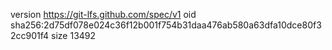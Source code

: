 version https://git-lfs.github.com/spec/v1
oid sha256:2d75df078e024c36f12b001f754b31daa476ab580a63dfa10dce80f32cc901f4
size 13492
